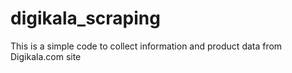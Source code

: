 # digikala_scraping
This is a simple code to collect information and product data from Digikala.com site
